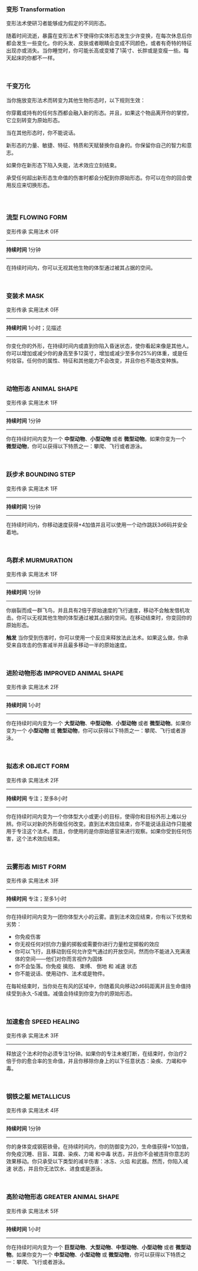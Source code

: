 ### 变形 Transformation

变形法术使研习者能够成为假定的不同形态。

随着时间流逝，暴露在变形法术下使得你实体形态发生少许变换，在每次休息后你都会发生一些变化。你的头发、皮肤或者眼睛会变成不同颜色，或者有奇特的特征出现亦或消失。当你睡觉时，你可能长高或变矮了1英寸、长胖或是变瘦一些。每天起床的你都不一样。

 

### 千变万化

当你施放变形法术而转变为其他生物形态时，以下规则生效：

你穿戴或持有的任何东西都会融入新的形态。并且，如果这个物品离开你的掌控，它立刻转变为原始形态。

当在其他形态时，你不能说话。

新形态的力量、敏捷、特征、特质和天赋替换你自身的。你保留你自己的智力和意志。

如果你在新形态下陷入失能，法术效应立刻结束。

承受任何超出新形态生命值的伤害时都会分配到你原始形态。你可以在你的回合使用反应来切换形态。

###  

### 流型 **FLOWING FORM**

变形传承 实用法术 0环

------------------------------------------------------------------------

**持续时间** 1分钟

------------------------------------------------------------------------

在持续时间内，你可以无视其他生物的体型通过被其占据的空间。

 

### 变装术 **MASK**

变形传承 实用法术 0环

------------------------------------------------------------------------

**持续时间** 1小时；见描述

------------------------------------------------------------------------

你变化你的外形，在持续时间内或直到你陷入昏迷状态，使你看起来像是其他人。你可以增加或减少你的身高至多12英寸，增加或减少至多你25%的体重，或是任何妆容。任何你的属性、特征和其他能力不会改变，并且你也不能改变种族。

 

### 动物形态 **ANIMAL SHAPE**

变形传承 实用法术 1环

------------------------------------------------------------------------

**持续时间** 1分钟

------------------------------------------------------------------------

你在持续时间内变为一个 **中型动物**、**小型动物** 或者
**微型动物**。如果你变为一个
**微型动物**，你可以获得以下特质之一：攀爬、飞行或者游泳。

 

### 跃步术 **BOUNDING STEP**

变形传承 实用法术 1环

------------------------------------------------------------------------

**持续时间** 1分钟

------------------------------------------------------------------------

在持续时间内，你移动速度获得+4加值并且可以使用一个动作跳跃3d6码并安全着地。

 

### 鸟群术 **MURMURATION**

变形传承 实用法术 1环

------------------------------------------------------------------------

**持续时间** 1分钟

------------------------------------------------------------------------

你崩裂而成一群飞鸟，并且具有2倍于原始速度的飞行速度，移动不会触发借机攻击。你可以无视其他生物的体型通过被其占据的空间。在移动结束时，你变回你的原始形态。

**触发**
当你受到伤害时，你可以使用一个反应来释放法此法术。如果这么做，你承受来自攻击的伤害减半并且最多移动一半的原始速度。

 

### 进阶动物形态 **IMPROVED ANIMAL SHAPE**

变形传承 实用法术 2环

------------------------------------------------------------------------

**持续时间** 1小时

------------------------------------------------------------------------

你在持续时间内变为一个 **大型动物**、**中型动物**、**小型动物** 或者
**微型动物**。如果你变为一个 **小型动物** 或
**微型动物**，你可以获得以下特质之一：攀爬、飞行或者游泳。

 

### 拟态术 **OBJECT FORM**

变形传承 实用法术 2环

------------------------------------------------------------------------

**持续时间** 专注；至多8小时

------------------------------------------------------------------------

你在持续时间内变为一个你体型大小或更小的目标，使得你和目标外形上难以分辨。你可以对新的外形做任何改变。直到法术效应结束，你不能说话且动作只能被用于专注这个法术。而且，你使用的是你原始感官来进行观察。如果你受到任何伤害，这个法术效应结束。

 

### 云雾形态 **MIST FORM**

变形传承 实用法术 3环

------------------------------------------------------------------------

**持续时间** 专注；至多1小时

------------------------------------------------------------------------

你在持续时间内变为一团你体型大小的云雾。直到法术效应结束，你有以下优势和劣势：

-   你免疫伤害
-   你无视任何对抗你力量的掷骰或需要你进行力量检定掷骰的效应
-   你可以飞行，且移动到任何允许空气通过的开放空间，然而你不能进入充满液体的空间——他们对你而言视作为固体
-   你不会坠落。你免疫 擒抱、 束缚、 倒地 和 减速 状态
-   你不能说话、使用动作、法术或是物件。

在每轮结束时，当你处在有风的区域中，你随着风向移动2d6码距离并且生命值持续受到永久-5减值。减值会持续到你变为你的原始形态。

 

### 加速愈合 **SPEED HEALING**

变形传承 实用法术 3环

------------------------------------------------------------------------

释放这个法术时你必须专注1分钟。如果你的专注未被打断，在结束时，你治疗2倍于你的愈合率的生命值，并且你移除你身上的以下任意状态：染疾、力竭和中毒。

 

### 钢铁之躯 **METALLICUS**

变形传承 实用法术 4环

------------------------------------------------------------------------

**持续时间** 1分钟

------------------------------------------------------------------------

你的身体变成钢筋铁骨。在持续时间内，你的防御变为20，生命值获得+10加值，你免疫沉睡、目盲、耳聋、染疾、力竭
和中毒
状态，并且你不会被违背你意志的效果移动。你只承受以下类型的减半伤害：冰冻、火焰
和武器。然而，你陷入减速 状态，并且你无法饮水、进食或是游泳。

 

### 高阶动物形态 **GREATER ANIMAL SHAPE**

变形传承 实用法术 5环

------------------------------------------------------------------------

**持续时间** 1小时

------------------------------------------------------------------------

你在持续时间内变为一个
**巨型动物**、**大型动物**、**中型动物**、**小型动物** 或者
**微型动物**。如果你变为一个 **中型动物**、**小型动物** 或
**微型动物**，你可以获得以下特质之一：攀爬、飞行或者游泳。
